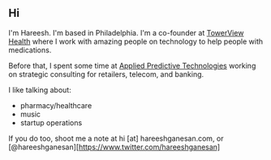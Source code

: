 ## Hi

I'm Hareesh. I'm based in Philadelphia. I'm a co-founder at [TowerView Health](https://towerviewhealth.com) where I work with amazing people on technology to help people with medications.

Before that, I spent some time at [Applied Predictive Technologies](https://www.predictivetechnologies.com/en) working on strategic consulting for retailers, telecom, and banking.

I like talking about:
- pharmacy/healthcare
- music
- startup operations

If you do too, shoot me a note at hi [at] hareeshganesan.com, or [@hareeshganesan][https://www.twitter.com/hareeshganesan]
